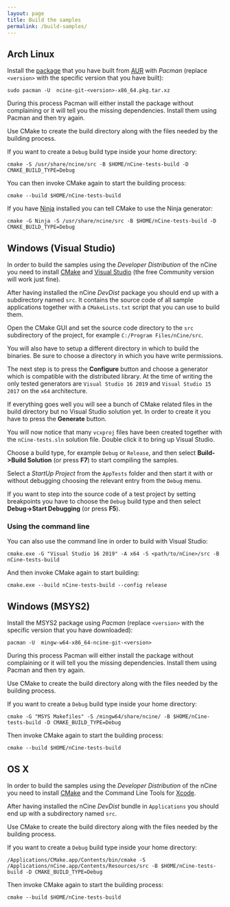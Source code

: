 ```yaml
---
layout: page
title: Build the samples
permalink: /build-samples/
---
```


## Arch Linux
Install the [package](https://aur.archlinux.org/packages/ncine-git/) that you have built from [AUR](https://aur.archlinux.org/) with *Pacman* (replace `<version>` with the specific version that you have built):

    sudo pacman -U  ncine-git-<version>-x86_64.pkg.tar.xz

During this process Pacman will either install the package without complaining or it will tell you the missing dependencies. Install them using Pacman and then try again.

Use CMake to create the build directory along with the files needed by the building process.

If you want to create a `Debug` build type inside your home directory:

    cmake -S /usr/share/ncine/src -B $HOME/nCine-tests-build -D CMAKE_BUILD_TYPE=Debug

You can then invoke CMake again to start the building process:

    cmake --build $HOME/nCine-tests-build

If you have [Ninja](https://ninja-build.org/) installed you can tell CMake to use the Ninja generator:

    cmake -G Ninja -S /usr/share/ncine/src -B $HOME/nCine-tests-build -D CMAKE_BUILD_TYPE=Debug

## Windows (Visual Studio)
In order to build the samples using the *Developer Distribution* of the nCine you need to install [CMake](https://cmake.org/download/) and [Visual Studio](https://www.visualstudio.com/) (the free Community version will work just fine).

After having installed the nCine *DevDist* package you should end up with a subdirectory named `src`.
It contains the source code of all sample applications together with a `CMakeLists.txt` script that you can use to build them.

Open the CMake GUI and set the source code directory to the `src` subdirectory of the project, for example `C:/Program Files/nCine/src`.

You will also have to setup a different directory in which to build the binaries. Be sure to choose a directory in which you have write permissions.

The next step is to press the **Configure** button and choose a generator which is compatible with the distributed library.
At the time of writing the only tested generators are `Visual Studio 16 2019` and `Visual Studio 15 2017` on the `x64` architecture.

If everything goes well you will see a bunch of CMake related files in the build directory but no Visual Studio solution yet.
In order to create it you have to press the **Generate** button.

You will now notice that many `vcxproj` files have been created together with the `nCine-tests.sln` solution file. Double click it to bring up Visual Studio.

Choose a build type, for example `Debug` or `Release`, and then select **Build->Build Solution** (or press **F7**) to start compiling the samples.

Select a *StartUp Project* from the `AppTests` folder and then start it with or without debugging choosing the relevant entry from the `Debug` menu.

If you want to step into the source code of a test project by setting breakpoints you have to choose the `Debug` build type and then select **Debug->Start Debugging** (or press **F5**).

### Using the command line

You can also use the command line in order to build with Visual Studio:

    cmake.exe -G "Visual Studio 16 2019" -A x64 -S <path/to/nCine>/src -B nCine-tests-build

And then invoke CMake again to start building:

    cmake.exe --build nCine-tests-build --config release

## Windows (MSYS2)
Install the MSYS2 package using *Pacman* (replace `<version>` with the specific version that you have downloaded):

    pacman -U  mingw-w64-x86_64-ncine-git-<version>

During this process Pacman will either install the package without complaining or it will tell you the missing dependencies. Install them using Pacman and then try again.

Use CMake to create the build directory along with the files needed by the building process.

If you want to create a `Debug` build type inside your home directory:

    cmake -G "MSYS Makefiles" -S /mingw64/share/ncine/ -B $HOME/nCine-tests-build -D CMAKE_BUILD_TYPE=Debug

Then invoke CMake again to start the building process:

    cmake --build $HOME/nCine-tests-build

## OS X
In order to build the samples using the *Developer Distribution* of the nCine you need to install [CMake](https://cmake.org/download/) and the Command Line Tools for [Xcode](https://developer.apple.com/xcode/).

After having installed the nCine *DevDist* bundle in `Applications` you should end up with a subdirectory named `src`.

Use CMake to create the build directory along with the files needed by the building process.

If you want to create a `Debug` build type inside your home directory:

    /Applications/CMake.app/Contents/bin/cmake -S /Applications/nCine.app/Contents/Resources/src -B $HOME/nCine-tests-build -D CMAKE_BUILD_TYPE=Debug

Then invoke CMake again to start the building process:

    cmake --build $HOME/nCine-tests-build
